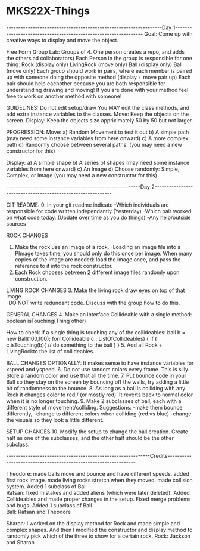 # MKS22X-Things
-----------------------------------------------------------------Day 1----------------------------------------------------------------
Goal: 
    Come up with creative ways to display and move the object. 

Free Form Group Lab:
    Groups of 4. One person creates a repo, and adds the others ad collaborators)
    Each Person in the group is responsible for one thing:
        Rock (display only)
        LivingRock (move only)
        Ball (display only)
        Ball (move only)
    Each group should work in pairs, where each member is paired up with someone doing the opposite method (display + move pair up)
    Each pair should help eachother because you are both responsible for understanding drawing and moving!
    If you are done with your method feel free to work on another method with someone!
    

GUIDELINES:
    Do not edit setup/draw
    You MAY edit the class methods, and add extra instance variables to the classes.
    Move:
        Keep the objects on the screen.
    Display:
        Keep the objects size appriximately 50 by 50 but not larger.

PROGRESSION:
Move:
    a) Random Movement to test it out
    b) A simple path (may need some instance variables from here onward)
    c) A more complex path
    d) Randomly choose between several paths.  (you may need a new constructor for this)
    
Display: 
    a) A simple shape
    b) A series of shapes (may need some instance variables from here onward)
    c) An Image 
    d) Choose randomly: Simple, Complex, or Image  (you may need a new constructor for this)
    
--------------------------------------------------------Day 2------------------------------------------------------------

GIT README:
0. In your git readme indicate 
-Which individuals are responsible for code written independantly (Yesterday) 
-Which pair worked on what code today. (Update over time as you do things)
-Any help/outside sources

ROCK CHANGES
1. Make the rock use an image of a rock. 
    -Loading an image file into a PImage takes time, you should only do this once per image. When many copies of the image are needed: load the image once, and pass the reference to it into the rock constructor.
2. Each Rock chooses between 2 different image files randomly upon construction.

LIVING ROCK CHANGES
3. Make the living rock draw eyes on top of that image.      
    -DO NOT write redundant code. Discuss with the group how to do this.

GENERAL CHANGES
4. Make an interface Collideable with a single method:
    boolean isTouching(Thing other)

How to check if a single thing is touching any of the collideables:
ball b = new Ball(100,100);
for( Collideable c : ListOfCollideables) {
   if ( c.isTouching(b){
        // do something to the ball
    }
}
5. Add all Rock + LivingRockto the list of collideables. 

BALL CHANGES
OPTIONALLY: It makes sense to have instance variables for xspeed and yspeed.
6. Do not use random colors every frame. This is silly. Store a random color and use that all the time. 
7. Put bounce code in your Ball so they stay on the screen by bouncing off the walls, try adding a little bit of randomness to the bounce.
8. As long as a ball is  colliding with any Rock it changes color to red / (or mostly red). It reverts back to normal color when it is no longer touching.
9. Make 2 subclasses of ball, each with a different style of movement/colliding.
    Suggestions: 
    -make them bounce differently, 
    -change to different colors when colliding (red vs blue)
    -change the visuals so they look a little different.

SETUP CHANGES
10. Modify the setup to change the ball creation. Create half as one of the subclasses, and the other half should be the other subclass.

------------------------------------------------------------Credits----------------------------------------------------------------
    
 Theodore: made balls move and bounce and have different speeds. added first rock image. made living rocks stretch when they moved. made collision system. Added 1 subclass of Ball
 <br>Rafsan: fixed mistakes and added aliens (which were later deleted). Added Collideables and made proper changes in the setup. Fixed merge problems and bugs. Added 1 subclass of Ball</br>
 Ball: Rafsan and Theodore
 
 Sharon: I worked on the display method for Rock and made simple and complex shapes. And then I modified the constructor and   display method to randomly pick which of the three to show for a certain rock. 
 Rock: Jackson and Sharon
